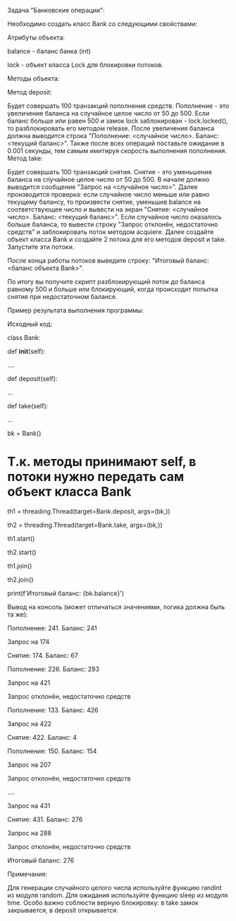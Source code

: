 Задача "Банковские операции":

Необходимо создать класс Bank со следующими свойствами:



Атрибуты объекта:

balance - баланс банка (int)

lock - объект класса Lock для блокировки потоков.



Методы объекта:

Метод deposit:

Будет совершать 100 транзакций пополнения средств.
Пополнение - это увеличение баланса на случайное целое число от 50 до 500.
Если баланс больше или равен 500 и замок lock заблокирован - lock.locked(), то разблокировать его методом release.
После увеличения баланса должна выводится строка "Пополнение: <случайное число>. Баланс: <текущий баланс>".
Также после всех операций поставьте ожидание в 0.001 секунды, тем самым имитируя скорость выполнения пополнения.
Метод take:

Будет совершать 100 транзакций снятия.
Снятие - это уменьшение баланса на случайное целое число от 50 до 500.
В начале должно выводится сообщение "Запрос на <случайное число>".
Далее производится проверка: если случайное число меньше или равно текущему балансу, то произвести снятие, уменьшив balance на соответствующее число и вывести на экран "Снятие: <случайное число>. Баланс: <текущий баланс>".
Если случайное число оказалось больше баланса, то вывести строку "Запрос отклонён, недостаточно средств" и заблокировать поток методом acquiere.
Далее создайте объект класса Bank и создайте 2 потока для его методов deposit и take. Запустите эти потоки.

После конца работы потоков выведите строку: "Итоговый баланс: <баланс объекта Bank>".



По итогу вы получите скрипт разблокирующий поток до баланса равному 500 и больше или блокирующий, когда происходит попытка снятия при недостаточном балансе.

Пример результата выполнения программы:

Исходный код:

class Bank:

def __init__(self):

....

def deposit(self):

...

def take(self):

...



bk = Bank()



# Т.к. методы принимают self, в потоки нужно передать сам объект класса Bank

th1 = threading.Thread(target=Bank.deposit, args=(bk,))

th2 = threading.Thread(target=Bank.take, args=(bk,))



th1.start()

th2.start()

th1.join()

th2.join()



print(f'Итоговый баланс: {bk.balance}')



Вывод на консоль (может отличаться значениями, логика должна быть та же):

Пополнение: 241. Баланс: 241

Запрос на 174

Снятие: 174. Баланс: 67

Пополнение: 226. Баланс: 293

Запрос на 421

Запрос отклонён, недостаточно средств

Пополнение: 133. Баланс: 426

Запрос на 422

Снятие: 422. Баланс: 4

Пополнение: 150. Баланс: 154

Запрос на 207

Запрос отклонён, недостаточно средств

....

Запрос на 431

Снятие: 431. Баланс: 276

Запрос на 288

Запрос отклонён, недостаточно средств

Итоговый баланс: 276



Примечания:

Для генерации случайного целого числа используйте функцию randint из модуля random.
Для ожидания используйте функцию sleep из модуля time.
Особо важно соблюсти верную блокировку: в take замок закрывается, в deposit открывается.
